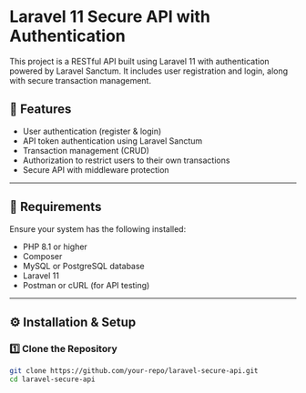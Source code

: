 # Laravel 11 Secure API with Authentication

This project is a RESTful API built using Laravel 11 with authentication powered by Laravel Sanctum. It includes user registration and login, along with secure transaction management.

## 🚀 Features
- User authentication (register & login)
- API token authentication using Laravel Sanctum
- Transaction management (CRUD)
- Authorization to restrict users to their own transactions
- Secure API with middleware protection

---

## 📌 Requirements
Ensure your system has the following installed:
- PHP 8.1 or higher
- Composer
- MySQL or PostgreSQL database
- Laravel 11
- Postman or cURL (for API testing)

---

## ⚙️ Installation & Setup

### 1️⃣ **Clone the Repository**
```sh
git clone https://github.com/your-repo/laravel-secure-api.git
cd laravel-secure-api
